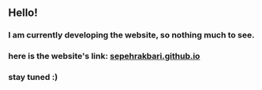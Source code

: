 ## Hello!
### I am currently developing the website, so nothing much to see.
### here is the website's link: [sepehrakbari.github.io](https://www.sepehrakbari.github.io)
### stay tuned :)
